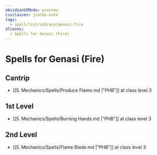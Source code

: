 ```yaml
---
obsidianUIMode: preview
cssclasses: json5e-note
tags:
  - spell/list/subrace/genasi-fire
aliases:
  - Spells for Genasi (Fire)
---
```

# Spells for Genasi (Fire)

## Cantrip

- [[5. Mechanics/Spells/Produce Flame.md \|"PHB"]] at class level 3

## 1st Level

- [[5. Mechanics/Spells/Burning Hands.md \|"PHB"]] at class level 3

## 2nd Level

- [[5. Mechanics/Spells/Flame Blade.md \|"PHB"]] at class level 3
